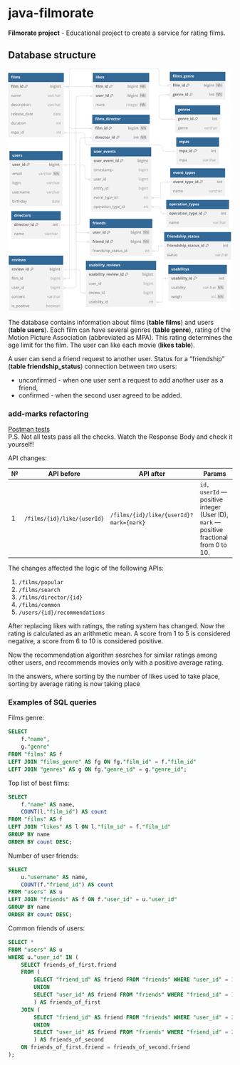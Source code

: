 # java-filmorate
**Filmorate project** - Educational project to create a service for rating films.

## Database structure
![Database structure](dbdiagram.svg)

The database contains information about films (**table films**) and users (**table users**).
Each film can have several genres (**table genre**), rating of the Motion Picture Association (abbreviated as MPA). This rating determines the age limit for the film. The user can like each movie (**likes table**).

A user can send a friend request to another user. Status for a “friendship” (**table friendship_status**) connection between two users:
* unconfirmed - when one user sent a request to add another user as a friend,
* confirmed - when the second user agreed to be added.

### add-marks refactoring
[Postman tests](postman/add-marks/add-marks.json) 
<br/>P.S. Not all tests pass all the checks. Watch the Response Body and check it yourself!

API changes:

| № | API before                      | API after                                   | Params                                                                                             |
|---|---------------------------------|---------------------------------------------|----------------------------------------------------------------------------------------------------|
| 1 | ```/films/{id}/like/{userId}``` | ```/films/{id}/like/{userId}?mark={mark}``` | ```id, userId``` — positive integer (User ID), <br/>```mark``` — positive fractional from 0 to 10. |

The changes affected the logic of the following APIs:
1. ```/films/popular```
2. ```/films/search```
3. ```/films/director/{id}```
4. ```/films/common```
5. ```/users/{id}/recommendations```

After replacing likes with ratings, the rating system has changed. Now the rating is calculated as an arithmetic mean. A score from 1 to 5 is considered negative, a score from 6 to 10 is considered positive.

Now the recommendation algorithm searches for similar ratings among other users, and recommends movies only with a positive average rating.

In the answers, where sorting by the number of likes used to take place, sorting by average rating is now taking place

### Examples of SQL queries

Films genre:
```SQL
SELECT 
	f."name",
	g."genre"
FROM "films" AS f
LEFT JOIN "films_genre" AS fg ON fg."film_id" = f."film_id"
LEFT JOIN "genres" AS g ON fg."genre_id" = g."genre_id";
```

Top list of best films:
```SQL
SELECT 
	f."name" AS name,
	COUNT(l."film_id") AS count
FROM "films" AS f
LEFT JOIN "likes" AS l ON l."film_id" = f."film_id"
GROUP BY name
ORDER BY count DESC;
```

Number of user friends:
```SQL
SELECT 
	u."username" AS name,
	COUNT(f."friend_id") AS count
FROM "users" AS u
LEFT JOIN "friends" AS f ON f."user_id" = u."user_id"
GROUP BY name
ORDER BY count DESC;
```

Common friends of users:
```SQL
SELECT *
FROM "users" AS u
WHERE u."user_id" IN (
    SELECT friends_of_first.friend
    FROM (
        SELECT "friend_id" AS friend FROM "friends" WHERE "user_id" = 1
        UNION
        SELECT "user_id" AS friend FROM "friends" WHERE "friend_id" = 1
        ) AS friends_of_first
    JOIN (
        SELECT "friend_id" AS friend FROM "friends" WHERE "user_id" = 2
        UNION
        SELECT "user_id" AS friend FROM "friends" WHERE "friend_id" = 2
        ) AS friends_of_second
    ON friends_of_first.friend = friends_of_second.friend
);
```